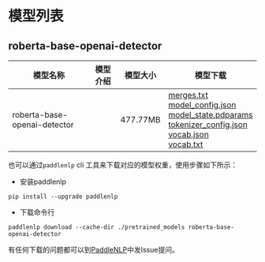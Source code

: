 #  模型列表

## roberta-base-openai-detector

| 模型名称 | 模型介绍 | 模型大小  | 模型下载 |
| --- | --- | --- | --- |
|roberta-base-openai-detector|  | 477.77MB | [merges.txt](https://bj.bcebos.com/paddlenlp/models/community/roberta-base-openai-detector/merges.txt)<br>[model_config.json](https://bj.bcebos.com/paddlenlp/models/community/roberta-base-openai-detector/model_config.json)<br>[model_state.pdparams](https://bj.bcebos.com/paddlenlp/models/community/roberta-base-openai-detector/model_state.pdparams)<br>[tokenizer_config.json](https://bj.bcebos.com/paddlenlp/models/community/roberta-base-openai-detector/tokenizer_config.json)<br>[vocab.json](https://bj.bcebos.com/paddlenlp/models/community/roberta-base-openai-detector/vocab.json)<br>[vocab.txt](https://bj.bcebos.com/paddlenlp/models/community/roberta-base-openai-detector/vocab.txt) |

也可以通过`paddlenlp` cli 工具来下载对应的模型权重，使用步骤如下所示：

* 安装paddlenlp

```shell
pip install --upgrade paddlenlp
```

* 下载命令行

```shell
paddlenlp download --cache-dir ./pretrained_models roberta-base-openai-detector
```

有任何下载的问题都可以到[PaddleNLP](https://github.com/PaddlePaddle/PaddleNLP)中发Issue提问。